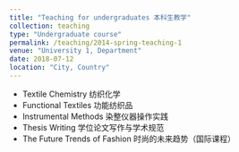 ```yaml
---
title: "Teaching for undergraduates 本科生教学"
collection: teaching
type: "Undergraduate course"
permalink: /teaching/2014-spring-teaching-1
venue: "University 1, Department"
date: 2018-07-12
location: "City, Country"
---
```


- Textile Chemistry 纺织化学
- Functional Textiles 功能纺织品
- Instrumental Methods 染整仪器操作实践
- Thesis Writing 学位论文写作与学术规范
- The Future Trends of Fashion 时尚的未来趋势（国际课程）
